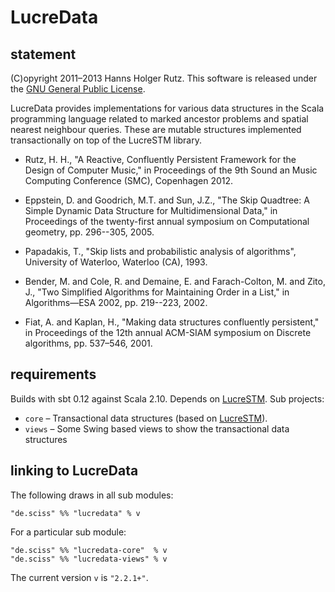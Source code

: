 # LucreData

## statement

(C)opyright 2011&ndash;2013 Hanns Holger Rutz. This software is released under the [GNU General Public License](http://github.com/Sciss/LucreData/blob/master/licenses/LucreData-License.txt).

LucreData provides implementations for various data structures in the Scala programming language related to marked ancestor problems and spatial nearest neighbour queries. These are mutable structures implemented transactionally on top of the LucreSTM library.

* Rutz, H. H., "A Reactive, Confluently Persistent Framework for the Design of Computer Music," in Proceedings of the 9th Sound an Music Computing Conference (SMC), Copenhagen 2012.

* Eppstein, D. and Goodrich, M.T. and Sun, J.Z., "The Skip Quadtree: A Simple Dynamic Data Structure for Multidimensional Data," in Proceedings of the twenty-first annual symposium on Computational geometry, pp. 296--305, 2005.

* Papadakis, T., "Skip lists and probabilistic analysis of algorithms", University of Waterloo, Waterloo (CA), 1993.

* Bender, M. and Cole, R. and Demaine, E. and Farach-Colton, M. and Zito, J., "Two Simplified Algorithms for Maintaining Order in a List," in Algorithms—ESA 2002, pp. 219--223, 2002.

* Fiat, A. and Kaplan, H., "Making data structures confluently persistent," in Proceedings of the 12th annual ACM-SIAM symposium on Discrete algorithms, pp. 537–546, 2001.

## requirements

Builds with sbt 0.12 against Scala 2.10. Depends on [LucreSTM](http://github.com/Sciss/LucreSTM). Sub projects:

* `core` &ndash; Transactional data structures (based on [LucreSTM](https://github.com/Sciss/LucreSTM)).
* `views` &ndash; Some Swing based views to show the transactional data structures

## linking to LucreData

The following draws in all sub modules:

    "de.sciss" %% "lucredata" % v

For a particular sub module:

    "de.sciss" %% "lucredata-core"  % v
    "de.sciss" %% "lucredata-views" % v

The current version `v` is `"2.2.1+"`.
